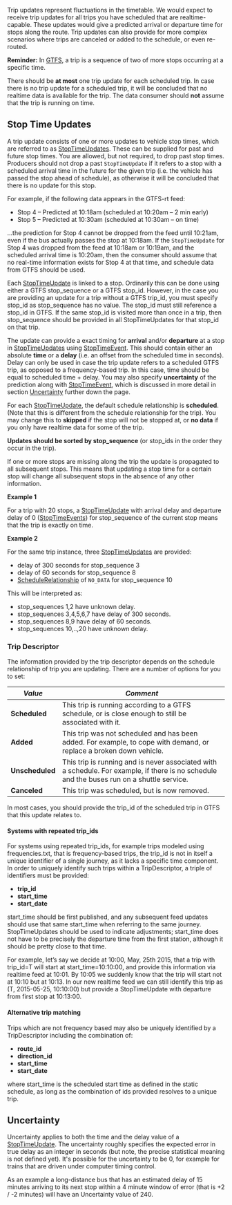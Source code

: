 Trip updates represent fluctuations in the timetable. We would expect to receive trip updates for all trips you have scheduled that are realtime-capable. These updates would give a predicted arrival or departure time for stops along the route. Trip updates can also provide for more complex scenarios where trips are canceled or added to the schedule, or even re-routed.

**Reminder:** In [GTFS](https://developers.google.com/transit/gtfs/), a trip is a sequence of two of more stops occurring at a specific time.

There should be **at most** one trip update for each scheduled trip. In case there is no trip update for a scheduled trip, it will be concluded that no realtime data is available for the trip. The data consumer should **not** assume that the trip is running on time.

## Stop Time Updates

A trip update consists of one or more updates to vehicle stop times, which are referred to as [StopTimeUpdates](reference.md#StopTimeUpdate). These can be supplied for past and future stop times. You are allowed, but not required, to drop past stop times.  Producers should not drop a past `StopTimeUpdate` if it refers to a stop with a scheduled arrival time in the future for the given trip (i.e. the vehicle has passed the stop ahead of schedule), as otherwise it will be concluded that there is no update for this stop.

For example, if the following data appears in the GTFS-rt feed:

* Stop 4 – Predicted at 10:18am (scheduled at 10:20am – 2 min early)
* Stop 5 – Predicted at 10:30am (scheduled at 10:30am – on time)

...the prediction for Stop 4 cannot be dropped from the feed until 10:21am, even if the bus actually passes the stop at 10:18am. If the `StopTimeUpdate` for Stop 4 was dropped from the feed at 10:18am or 10:19am, and the scheduled arrival time is 10:20am, then the consumer should assume that no real-time information exists for Stop 4 at that time, and schedule data from GTFS should be used.

Each [StopTimeUpdate](reference.md#StopTimeUpdate) is linked to a stop. Ordinarily this can be done using either a GTFS stop_sequence or a GTFS stop_id. However, in the case you are providing an update for a trip without a GTFS trip_id, you must specify stop_id as stop_sequence has no value. The stop_id must still reference a stop_id in GTFS. If the same stop_id is visited more than once in a trip, then stop_sequence should be provided in all StopTimeUpdates for that stop_id on that trip.

The update can provide a exact timing for **arrival** and/or **departure** at a stop in [StopTimeUpdates](reference.md#StopTimeUpdate) using [StopTimeEvent](reference.md#StopTimeEvent). This should contain either an absolute **time** or a **delay** (i.e. an offset from the scheduled time in seconds). Delay can only be used in case the trip update refers to a scheduled GTFS trip, as opposed to a frequency-based trip. In this case, time should be equal to scheduled time + delay. You may also specify **uncertainty** of the prediction along with [StopTimeEvent](reference.md#StopTimeEvent), which is discussed in more detail in section [Uncertainty](#uncertainty) further down the page.

For each [StopTimeUpdate](reference.md#StopTimeUpdate), the default schedule relationship is **scheduled**. (Note that this is different from the schedule relationship for the trip). You may change this to **skipped** if the stop will not be stopped at, or **no data** if you only have realtime data for some of the trip.

**Updates should be sorted by stop_sequence** (or stop_ids in the order they occur in the trip).

If one or more stops are missing along the trip the update is propagated to all subsequent stops. This means that updating a stop time for a certain stop will change all subsequent stops in the absence of any other information.

**Example 1**

For a trip with 20 stops, a [StopTimeUpdate](reference.md#StopTimeUpdate) with arrival delay and departure delay of 0 ([StopTimeEvents](reference.md#StopTimeEvent)) for stop_sequence of the current stop means that the trip is exactly on time.

**Example 2**

For the same trip instance, three [StopTimeUpdates](reference.md#StopTimeUpdate) are provided:

*   delay of 300 seconds for stop_sequence 3
*   delay of 60 seconds for stop_sequence 8
*   [ScheduleRelationship](/gtfs-realtime/spec/en/reference.md/#enum-schedulerelationship) of `NO_DATA` for stop_sequence 10

This will be interpreted as:

*   stop_sequences 1,2 have unknown delay.
*   stop_sequences 3,4,5,6,7 have delay of 300 seconds.
*   stop_sequences 8,9 have delay of 60 seconds.
*   stop_sequences 10,..,20 have unknown delay.

### Trip Descriptor

The information provided by the trip descriptor depends on the schedule relationship of trip you are updating. There are a number of options for you to set:

|_**Value**_|_**Comment**_|
|-----------|-------------|
| **Scheduled** | This trip is running according to a GTFS schedule, or is close enough to still be associated with it. |
| **Added** | This trip was not scheduled and has been added. For example, to cope with demand, or replace a broken down vehicle. |
| **Unscheduled** | This trip is running and is never associated with a schedule. For example, if there is no schedule and the buses run on a shuttle service. |
| **Canceled** | This trip was scheduled, but is now removed. |

In most cases, you should provide the trip_id of the scheduled trip in GTFS that this update relates to.

#### Systems with repeated trip_ids

For systems using repeated trip_ids, for example trips modeled using frequencies.txt, that is frequency-based trips, the trip_id is not in itself a unique identifier of a single journey, as it lacks a
specific time component. In order to uniquely identify such trips within a
TripDescriptor, a triple of identifiers must be provided:

*    __trip_id__
*    __start_time__
*    __start_date__

start_time should be first published, and any subsequent feed updates should use
that same start_time when referring to the same journey. StopTimeUpdates
should be used to indicate adjustments; start_time does not have to be precisely
the departure time from the first station, although it should be pretty close to
that time.

For example, let’s say we decide at 10:00, May, 25th 2015, that a trip with
trip_id=T will start at start_time=10:10:00, and provide this information via
realtime feed at 10:01. By 10:05 we suddenly know that the trip will start not
at 10:10 but at 10:13. In our new realtime feed we can still identify this trip
as (T, 2015-05-25, 10:10:00) but provide a StopTimeUpdate with departure from
first stop at 10:13:00.

#### Alternative trip matching

Trips which are not frequency based may also be uniquely identified by a
TripDescriptor including the combination of:

*    __route_id__
*    __direction_id__
*    __start_time__
*    __start_date__

where start_time is the scheduled start time as defined in the static schedule, as long as the combination of ids provided resolves to a unique trip.


## Uncertainty

Uncertainty applies to both the time and the delay value of a [StopTimeUpdate](reference.md#StopTimeUpdate). The uncertainty roughly specifies the expected error in true delay as an integer in seconds (but note, the precise statistical meaning is not defined yet). It's possible for the uncertainty to be 0, for example for trains that are driven under computer timing control.

As an example a long-distance bus that has an estimated delay of 15 minutes arriving to its next stop within a 4 minute window of error (that is +2 / -2 minutes) will have an Uncertainty value of 240.
